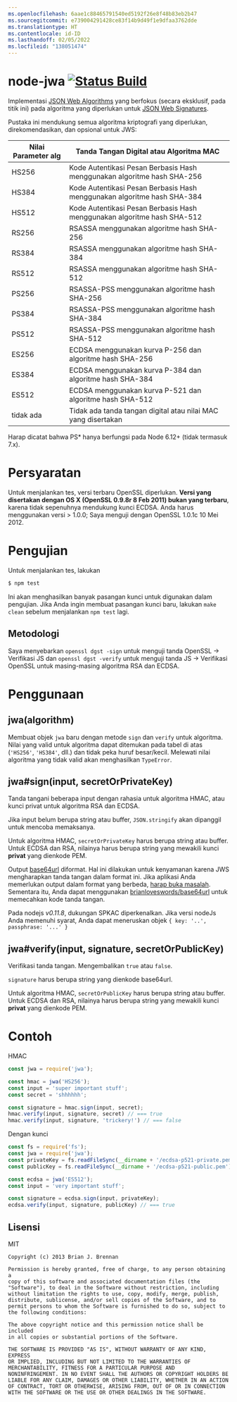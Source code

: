 ```yaml
---
ms.openlocfilehash: 6aae1c88465791540ed5192f26e8f48b83eb2b47
ms.sourcegitcommit: e739004291428ce83f14b9d49f1e9dfaa3762dde
ms.translationtype: HT
ms.contentlocale: id-ID
ms.lasthandoff: 02/05/2022
ms.locfileid: "138051474"
---
```

# <a name="node-jwa-build-statushttpstravis-ciorgbrianloveswordsnode-jwa"></a>node-jwa [![Status Build](https://travis-ci.org/brianloveswords/node-jwa.svg?branch=master)](https://travis-ci.org/brianloveswords/node-jwa)

Implementasi [JSON Web Algorithms](http://tools.ietf.org/id/draft-ietf-jose-json-web-algorithms-08.html) yang berfokus (secara eksklusif, pada titik ini) pada algoritma yang diperlukan untuk [JSON Web Signatures](http://self-issued.info/docs/draft-ietf-jose-json-web-signature.html).

Pustaka ini mendukung semua algoritma kriptografi yang diperlukan, direkomendasikan, dan opsional untuk JWS:

Nilai Parameter alg | Tanda Tangan Digital atau Algoritma MAC
----------------|----------------------------
HS256 | Kode Autentikasi Pesan Berbasis Hash menggunakan algoritme hash SHA-256
HS384 | Kode Autentikasi Pesan Berbasis Hash menggunakan algoritme hash SHA-384
HS512 | Kode Autentikasi Pesan Berbasis Hash menggunakan algoritme hash SHA-512
RS256 | RSASSA menggunakan algoritme hash SHA-256
RS384 | RSASSA menggunakan algoritme hash SHA-384
RS512 | RSASSA menggunakan algoritme hash SHA-512
PS256 | RSASSA-PSS menggunakan algoritme hash SHA-256
PS384 | RSASSA-PSS menggunakan algoritme hash SHA-384
PS512 | RSASSA-PSS menggunakan algoritme hash SHA-512
ES256 | ECDSA menggunakan kurva P-256 dan algoritme hash SHA-256
ES384 | ECDSA menggunakan kurva P-384 dan algoritme hash SHA-384
ES512 | ECDSA menggunakan kurva P-521 dan algoritme hash SHA-512
tidak ada | Tidak ada tanda tangan digital atau nilai MAC yang disertakan

Harap dicatat bahwa PS* hanya berfungsi pada Node 6.12+ (tidak termasuk 7.x).

# <a name="requirements"></a>Persyaratan

Untuk menjalankan tes, versi terbaru OpenSSL diperlukan. **Versi yang disertakan dengan OS X (OpenSSL 0.9.8r 8 Feb
2011) bukan yang terbaru**, karena tidak sepenuhnya mendukung kunci ECDSA. Anda harus menggunakan versi > 1.0.0; Saya menguji dengan OpenSSL 1.0.1c 10 Mei 2012.

# <a name="testing"></a>Pengujian

Untuk menjalankan tes, lakukan

```bash
$ npm test
```

Ini akan menghasilkan banyak pasangan kunci untuk digunakan dalam pengujian. Jika Anda ingin membuat pasangan kunci baru, lakukan `make clean` sebelum menjalankan `npm test` lagi.

## <a name="methodology"></a>Metodologi

Saya menyebarkan `openssl dgst -sign` untuk menguji tanda OpenSSL → Verifikasi JS dan `openssl dgst -verify` untuk menguji tanda JS → Verifikasi OpenSSL untuk masing-masing algoritma RSA dan ECDSA.

# <a name="usage"></a>Penggunaan

## <a name="jwaalgorithm"></a>jwa(algorithm)

Membuat objek `jwa` baru dengan metode `sign` dan `verify` untuk algoritma. Nilai yang valid untuk algoritma dapat ditemukan pada tabel di atas (`'HS256'`, `'HS384'`, dll.) dan tidak peka huruf besar/kecil. Melewati nilai algoritma yang tidak valid akan menghasilkan `TypeError`.


## <a name="jwasigninput-secretorprivatekey"></a>jwa#sign(input, secretOrPrivateKey)

Tanda tangani beberapa input dengan rahasia untuk algoritma HMAC, atau kunci privat untuk algoritma RSA dan ECDSA.

Jika input belum berupa string atau buffer, `JSON.stringify` akan dipanggil untuk mencoba memaksanya.

Untuk algoritma HMAC, `secretOrPrivateKey` harus berupa string atau buffer. Untuk ECDSA dan RSA, nilainya harus berupa string yang mewakili kunci **privat** yang dienkode PEM.

Output [base64url](http://en.wikipedia.org/wiki/Base64#URL_applications) diformat. Hal ini dilakukan untuk kenyamanan karena JWS mengharapkan tanda tangan dalam format ini. Jika aplikasi Anda memerlukan output dalam format yang berbeda, [harap buka masalah](https://github.com/brianloveswords/node-jwa/issues). Sementara itu, Anda dapat menggunakan [brianloveswords/base64url](https://github.com/brianloveswords/base64url) untuk memecahkan kode tanda tangan.

Pada nodejs *v0.11.8*, dukungan SPKAC diperkenalkan. Jika versi nodeJs Anda memenuhi syarat, Anda dapat meneruskan objek `{ key: '..', passphrase: '...' }`


## <a name="jwaverifyinput-signature-secretorpublickey"></a>jwa#verify(input, signature, secretOrPublicKey)

Verifikasi tanda tangan. Mengembalikan `true` atau `false`.

`signature` harus berupa string yang dienkode base64url.

Untuk algoritma HMAC, `secretOrPublicKey` harus berupa string atau buffer. Untuk ECDSA dan RSA, nilainya harus berupa string yang mewakili kunci **privat** yang dienkode PEM.


# <a name="example"></a>Contoh

HMAC
```js
const jwa = require('jwa');

const hmac = jwa('HS256');
const input = 'super important stuff';
const secret = 'shhhhhh';

const signature = hmac.sign(input, secret);
hmac.verify(input, signature, secret) // === true
hmac.verify(input, signature, 'trickery!') // === false
```

Dengan kunci
```js
const fs = require('fs');
const jwa = require('jwa');
const privateKey = fs.readFileSync(__dirname + '/ecdsa-p521-private.pem');
const publicKey = fs.readFileSync(__dirname + '/ecdsa-p521-public.pem');

const ecdsa = jwa('ES512');
const input = 'very important stuff';

const signature = ecdsa.sign(input, privateKey);
ecdsa.verify(input, signature, publicKey) // === true
```
## <a name="license"></a>Lisensi

MIT

```
Copyright (c) 2013 Brian J. Brennan

Permission is hereby granted, free of charge, to any person obtaining a
copy of this software and associated documentation files (the
"Software"), to deal in the Software without restriction, including
without limitation the rights to use, copy, modify, merge, publish,
distribute, sublicense, and/or sell copies of the Software, and to
permit persons to whom the Software is furnished to do so, subject to
the following conditions:

The above copyright notice and this permission notice shall be included
in all copies or substantial portions of the Software.

THE SOFTWARE IS PROVIDED "AS IS", WITHOUT WARRANTY OF ANY KIND, EXPRESS
OR IMPLIED, INCLUDING BUT NOT LIMITED TO THE WARRANTIES OF
MERCHANTABILITY, FITNESS FOR A PARTICULAR PURPOSE AND
NONINFRINGEMENT. IN NO EVENT SHALL THE AUTHORS OR COPYRIGHT HOLDERS BE
LIABLE FOR ANY CLAIM, DAMAGES OR OTHER LIABILITY, WHETHER IN AN ACTION
OF CONTRACT, TORT OR OTHERWISE, ARISING FROM, OUT OF OR IN CONNECTION
WITH THE SOFTWARE OR THE USE OR OTHER DEALINGS IN THE SOFTWARE.
```
